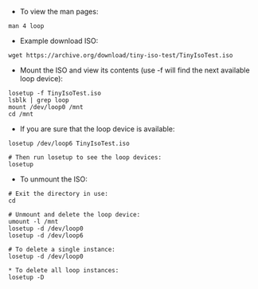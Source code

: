 * To view the man pages:
```
man 4 loop
```

* Example download ISO:
```
wget https://archive.org/download/tiny-iso-test/TinyIsoTest.iso
```

* Mount the ISO and view its contents (use -f will find the next available loop device):
```
losetup -f TinyIsoTest.iso
lsblk | grep loop
mount /dev/loop0 /mnt
cd /mnt
```
* If you are sure that the loop device is available:
```
losetup /dev/loop6 TinyIsoTest.iso

# Then run losetup to see the loop devices:
losetup
```

* To unmount the ISO:
```
# Exit the directory in use:
cd

# Unmount and delete the loop device:
umount -l /mnt
losetup -d /dev/loop0
losetup -d /dev/loop6

# To delete a single instance:
losetup -d /dev/loop0

* To delete all loop instances:
losetup -D
```
